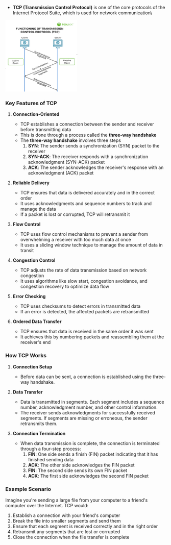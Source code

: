 - **TCP (Transmission Control Protocol)** is one of the core protocols of the Internet Protocol Suite, which is used for network communication\

![tcp](images/tcp.png)
### Key Features of TCP
1. **Connection-Oriented**
   - TCP establishes a connection between the sender and receiver before transmitting data
   - This is done through a process called the **three-way handshake**
   - The **three-way handshake** involves three steps
     1. **SYN**: The sender sends a synchronization (SYN) packet to the receiver
     2. **SYN-ACK**: The receiver responds with a synchronization acknowledgment (SYN-ACK) packet
     3. **ACK**: The sender acknowledges the receiver's response with an acknowledgment (ACK) packet

2. **Reliable Delivery**
   - TCP ensures that data is delivered accurately and in the correct order
   - It uses acknowledgments and sequence numbers to track and manage the data
   - If a packet is lost or corrupted, TCP will retransmit it

3. **Flow Control**
   - TCP uses flow control mechanisms to prevent a sender from overwhelming a receiver with too much data at once
   - It uses a sliding window technique to manage the amount of data in transit

4. **Congestion Control**
   - TCP adjusts the rate of data transmission based on network congestion
   - It uses algorithms like slow start, congestion avoidance, and congestion recovery to optimize data flow

5. **Error Checking**
   - TCP uses checksums to detect errors in transmitted data
   - If an error is detected, the affected packets are retransmitted

6. **Ordered Data Transfer**
   - TCP ensures that data is received in the same order it was sent
   - It achieves this by numbering packets and reassembling them at the receiver's end

### How TCP Works
1. **Connection Setup**
   - Before data can be sent, a connection is established using the three-way handshake.
   
2. **Data Transfer**
   - Data is transmitted in segments. Each segment includes a sequence number, acknowledgment number, and other control information.
   - The receiver sends acknowledgments for successfully received segments. If segments are missing or erroneous, the sender retransmits them.

3. **Connection Termination**
   - When data transmission is complete, the connection is terminated through a four-step process:
     1. **FIN**: One side sends a finish (FIN) packet indicating that it has finished sending data
     2. **ACK**: The other side acknowledges the FIN packet
     3. **FIN**: The second side sends its own FIN packet
     4. **ACK**: The first side acknowledges the second FIN packet

### Example Scenario
Imagine you're sending a large file from your computer to a friend's computer over the Internet. TCP would:

1. Establish a connection with your friend's computer
2. Break the file into smaller segments and send them
3. Ensure that each segment is received correctly and in the right order
4. Retransmit any segments that are lost or corrupted
5. Close the connection when the file transfer is complete